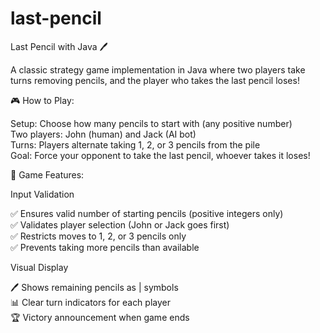 # last-pencil
Last Pencil with Java 🖊️

A classic strategy game implementation in Java where two players take turns removing pencils, and the player who takes the last pencil loses!

🎮 How to Play:

Setup: Choose how many pencils to start with (any positive number)  
Two players: John (human) and Jack (AI bot)  
Turns: Players alternate taking 1, 2, or 3 pencils from the pile  
Goal: Force your opponent to take the last pencil, whoever takes it loses!  

🎯 Game Features:  

Input Validation  

✅ Ensures valid number of starting pencils (positive integers only)  
✅ Validates player selection (John or Jack goes first)  
✅ Restricts moves to 1, 2, or 3 pencils only  
✅ Prevents taking more pencils than available  

Visual Display  

🖊️ Shows remaining pencils as | symbols  
📊 Clear turn indicators for each player  
🏆 Victory announcement when game ends  
